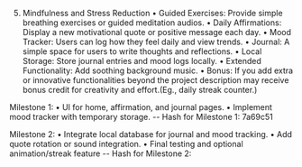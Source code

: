 5. Mindfulness and Stress Reduction
• Guided Exercises: Provide simple breathing exercises or guided meditation audios.
• Daily Affirmations: Display a new motivational quote or positive message each day.
• Mood Tracker: Users can log how they feel daily and view trends.
• Journal: A simple space for users to write thoughts and reflections.
• Local Storage: Store journal entries and mood logs locally.
• Extended Functionality: Add soothing background music.
• Bonus: If you add extra or innovative functionalities beyond the project description may receive
bonus credit for creativity and effort.(Eg., daily streak counter.)

Milestone 1:
• UI for home, affirmation, and journal pages.
• Implement mood tracker with temporary storage.
-- Hash for Milestone 1: 7a69c51

Milestone 2:
• Integrate local database for journal and mood tracking.
• Add quote rotation or sound integration.
• Final testing and optional animation/streak feature
-- Hash for Milestone 2: 
